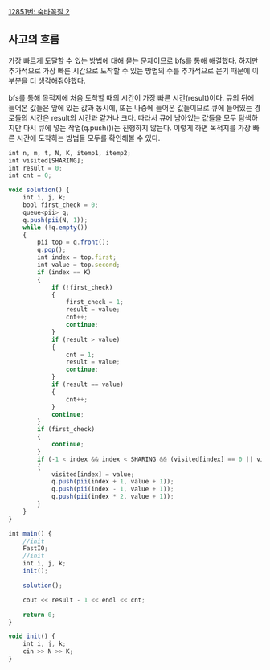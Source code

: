 [12851번: 숨바꼭질 2](https://www.acmicpc.net/problem/12851)

## 사고의 흐름

가장 빠르게 도달할 수 있는 방법에 대해 묻는 문제이므로 bfs를 통해 해결했다. 하지만 추가적으로 가장 빠른 시간으로 도착할 수 있는 방법의 수를 추가적으로 묻기 때문에 이 부분을 더 생각해줘야했다. 

bfs를 통해 목적지에 처음 도착할 때의 시간이 가장 빠른 시간(result)이다. 큐의 뒤에 들어온 값들은 앞에 있는 값과 동시에, 또는 나중에 들어온 값들이므로 큐에 들어있는 경로들의 시간은 result의 시간과 같거나 크다. 따라서 큐에 남아있는 값들을 모두 탐색하지만 다시 큐에 넣는 작업(q.push())는 진행하지 않는다. 이렇게 하면 목적지를 가장 빠른 시간에 도착하는 방법들 모두를 확인해볼 수 있다.

```jsx
int n, m, t, N, K, itemp1, itemp2;
int visited[SHARING];
int result = 0;
int cnt = 0;

void solution() {
	int i, j, k;
	bool first_check = 0;
	queue<pii> q;
	q.push(pii(N, 1));
	while (!q.empty())
	{
		pii top = q.front();
		q.pop();
		int index = top.first;
		int value = top.second;
		if (index == K)
		{
			if (!first_check)
			{
				first_check = 1;
				result = value;
				cnt++;
				continue;
			}
			if (result > value)
			{
				cnt = 1;
				result = value;
				continue;
			}
			if (result == value)
			{
				cnt++;
			}
			continue;
		}
		if (first_check)
		{
			continue;
		}
		if (-1 < index && index < SHARING && (visited[index] == 0 || visited[index] >= value))
		{
			visited[index] = value;
			q.push(pii(index + 1, value + 1));
			q.push(pii(index - 1, value + 1));
			q.push(pii(index * 2, value + 1));
		}
	}
}

int main() {
	//init
	FastIO;
	//init
	int i, j, k;
	init();

	solution();

	cout << result - 1 << endl << cnt;

	return 0;
}

void init() {
	int i, j, k;
	cin >> N >> K;
}
```
